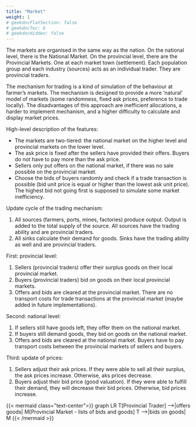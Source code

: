 ```yaml
---
title: "Market"
weight: 1
# geekdocFlatSection: false
# geekdocToc: 6
# geekdocHidden: false
---
```


The markets are organised in the same way as the nation. On the national level, there is the National Market. On the provincial level, there are the Provincial Markets. One at each market town (settlement). Each population group and each industry (sources) acts as an individual trader. They are provincial traders.

The mechanism for trading is a kind of simulation of the behaviour at farmer’s markets. The mechanism is designed to provide a more ‘natural’ model of markets (some randomness, fixed ask prices, preference to trade locally). The disadvantages of this approach are inefficient allocations, a harder to implement mechanism, and a higher difficulty to calculate and display market prices.

High-level description of the features:

* The markets are two-tiered: the national market on the higher level and provincial markets on the lower level.
* The ask price is fixed after the sellers have provided their offers. Buyers do not have to pay more than the ask price.
* Sellers only put offers on the national market, if there was no sale possible on the provincial market.
* Choose the bids of buyers randomly and check if a trade transaction is possible (bid unit price is equal or higher than the lowest ask unit price). The highest bid not going first is supposed to simulate some market inefficiency.

Update cycle of the trading mechanism:

1. All sources (farmers, ports, mines, factories) produce output. Output is added to the total supply of the source. All sources have the trading ability and are provincial traders.
2. All sinks calculate their demand for goods. Sinks have the trading ability as well and are provincial traders.

First: provincial level:

1. Sellers (provincial traders) offer their surplus goods on their local provincial market.
2. Buyers (provincial traders) bid on goods on their local provincial markets.
3. Offers and bids are cleared at the provincial market. There are no transport costs for trade transactions at the provincial market (maybe added in future implementations).

Second: national level:

1. If sellers still have goods left, they offer them on the national market.
2. If buyers still demand goods, they bid on goods on the national market.
3. Offers and bids are cleared at the national market. Buyers have to pay transport costs between the provincial markets of sellers and buyers.

Third: update of prices:

1. Sellers adjust their ask prices. If they were able to sell all their surplus, the ask prices increase. Otherwise, aks prices decrease.
2. Buyers adjust their bid price (good valuation). If they were able to fulfill their demand, they will decrease their bid prices. Otherwise, bid prices increase.

{{< mermaid class="text-center">}}
graph LR
    T[Provincial Trader] -->|offers goods| M[Provincial Market - lists of bids and goods]
    T -->|bids on goods| M
{{< /mermaid >}}
